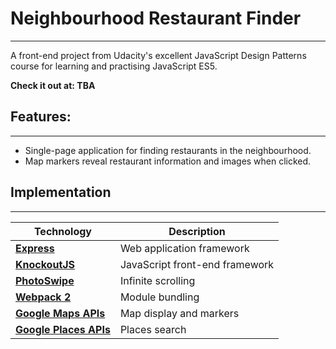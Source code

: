 # Neighbourhood Restaurant Finder
------

A front-end project from Udacity's excellent JavaScript Design Patterns course for learning and practising JavaScript ES5.

<strong>Check it out at: TBA</strong>

## Features:
------

- Single-page application for finding restaurants in the neighbourhood.
- Map markers reveal restaurant information and images when clicked.
 
## Implementation
------

| Technology | Description |
|------|-------------|
| [<b>Express</b>](https://expressjs.com/) | Web application framework |
| [<b>KnockoutJS</b>](https://knockoutjs.com/) |  JavaScript front-end framework |
| [<b>PhotoSwipe</b>](https://github.com/RealScout/redux-infinite-scroll) | Infinite scrolling |
| [<b>Webpack 2</b>](https://webpack.github.io/) | Module bundling |
| [<b>Google Maps APIs</b>](https://developers.google.com/maps/) | Map display and markers |
| [<b>Google Places APIs</b>](https://developers.google.com/places/) | Places search |




